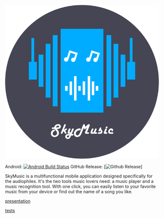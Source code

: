 [github-rel-badge]: https://img.shields.io/github/tag/amikhailau/skyMusic.svg?style=flat-square&label=release&colorB=007ec6
[![skYMusic logo](/logo.png)](https://github.com/fpmi-bsu-pvms-2019/2019-labrabota-11-gr12-cold-may)

Android: [![Android Build Status](https://travis-ci.org/amikhailau/skyMusic.svg?branch=master)](https://travis-ci.com/amikhailau/skyMusic/)
GitHub Release: [![Github Release][github-rel-badge]]
 
SkyMusic is a multifunctional mobile application designed specifically for the audiophiles. It's the two tools music lovers need: 
a music player and a music recognition tool. With one click, you can easily listen to your favorite music from your device or find out the name 
of a song you like.

[presentation](https://drive.google.com/open?id=12aE3GELpXvY7XLilPtAP6LT4EfNfeMWVTXxH7gebnjA)

[tests](https://drive.google.com/open?id=19Nj3fUocUMxK6o-vkPkCEloX7Skmv59P)
